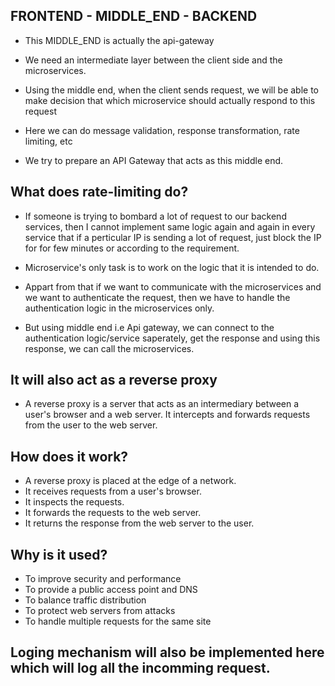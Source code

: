 ## FRONTEND - MIDDLE_END - BACKEND

- This MIDDLE_END is actually the api-gateway

- We need an intermediate layer between the client side and the microservices.
- Using the middle end, when the client sends request, we will be able to make decision that which microservice should actually respond to this request
- Here we can do message validation, response transformation, rate limiting, etc
- We try to prepare an API Gateway that acts as this middle end.

## What does rate-limiting do?

- If someone is trying to bombard a lot of request to our backend services, then I cannot implement same logic again and again in every service that if a perticular IP is sending a lot of request, just block the IP for for few minutes or according to the requirement.

- Microservice's only task is to work on the logic that it is intended to do.

- Appart from that if we want to communicate with the microservices and we want to authenticate the request, then we have to handle the authentication logic in the microservices only.

- But using middle end i.e Api gateway, we can connect to the authentication logic/service saperately, get the response and using this response, we can call the microservices.

## It will also act as a reverse proxy

- A reverse proxy is a server that acts as an intermediary between a user's browser and a web server. It intercepts and forwards requests from the user to the web server.

## How does it work?

- A reverse proxy is placed at the edge of a network.
- It receives requests from a user's browser.
- It inspects the requests.
- It forwards the requests to the web server.
- It returns the response from the web server to the user.

## Why is it used?

- To improve security and performance
- To provide a public access point and DNS
- To balance traffic distribution
- To protect web servers from attacks
- To handle multiple requests for the same site

## Loging mechanism will also be implemented here which will log all the incomming request.
